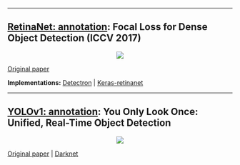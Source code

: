 
---
## [RetinaNet: annotation](https://github.com/alisher0717/machine-learning-notes/blob/master/object-detection-papers/RetinaNet.pdf): Focal Loss for Dense Object Detection (ICCV 2017)

[<p align="center"> <img src="https://github.com/Machine-Learning-Tokyo/papers-with-annotations/blob/master/object-detection/images/RetinaNet-architecture.png"/> </p>](https://github.com/Machine-Learning-Tokyo/papers-with-annotations/blob/master/object-detection/RetinaNet.pdf)



[Original paper](http://openaccess.thecvf.com/content_ICCV_2017/papers/Lin_Focal_Loss_for_ICCV_2017_paper.pdf)

**Implementations:** [Detectron](https://github.com/facebookresearch/Detectron) | [Keras-retinanet](https://github.com/fizyr/keras-retinanet)

---

## [YOLOv1: annotation](https://github.com/Machine-Learning-Tokyo/papers-with-annotations/blob/master/object-detection/YOLOv1.pdf): You Only Look Once: Unified, Real-Time Object Detection

[<p align="center"> <img src="https://github.com/Machine-Learning-Tokyo/papers-with-annotations/blob/master/object-detection/images/YOLOv1.png"/> </p>](https://github.com/Machine-Learning-Tokyo/papers-with-annotations/blob/master/object-detection/YOLOv1.pdf)


[Original paper](https://arxiv.org/abs/1506.02640) | [Darknet](http://pjreddie.com/yolo/)
